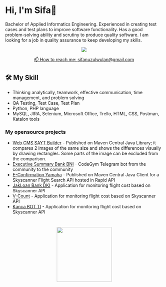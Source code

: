 # Hi, I'm Sifa👋

Bachelor of Applied Informatics Engineering. Experienced in creating test cases and test plans to improve software functionality. Has a good problem-solving ability and scrutiny to produce quality software. I am looking for a job in quality assurance to keep developing my skills.

<p align='center'>
   <a href="https://www.linkedin.com/in/sifazl/">
       <img src="https://img.shields.io/badge/linkedin-%230077B5.svg?&style=for-the-badge&logo=linkedin&logoColor=white"/>
<p align='center'>
   📫 How to reach me: <a href='mailto:roman.beskrovnyy@gmail.com'>sifanuzulwulan@gmail.com</a>
</p>

## 🛠 My Skill
*   Thinking analytically, teamwork, effective communication, time management, and problem solving
*   QA Testing, Test Case, Test Plan
*   Python, PHP language
*   MySQL, JIRA, Selenium, Microsoft Office, Trello, HTML, CSS, Postman, Katalon tools

### My opensource projects

*   [Web CMS SAYT Builder]([https://github.com/romankh3/image-comparison](https://github.com/sifazl/Portofolio-Internship/tree/63c4b9e72b74142bdcc5315509bf7f6ef5a1bc6f/Web%20CMS%20SAYT%20Builder)) - Published on Maven Central Java Library; it compares 2 images of the same size and shows the differences visually by drawing rectangles. Some parts of the image can be excluded from the comparison.
*   [Executive Summary Bank BNI](https://github.com/codegymcommunity/codegym-telegrambot) - CodeGym Telegram bot from the community to the community
*   [E-Confirmation Yamaha](https://github.com/romankh3/skyscanner-flight-api-client) - Published on Maven Central Java Client for a Skyscanner Flight Search API hosted in Rapid API
*   [JakLoan Bank DKI](https://github.com/romankh3/flights-monitoring) - Application for monitoring flight cost based on Skyscanner API
*   [V-Count](https://github.com/romankh3/flights-monitoring) - Application for monitoring flight cost based on Skyscanner API
*   [Kanca BOT TI](https://github.com/romankh3/flights-monitoring) - Application for monitoring flight cost based on Skyscanner API

<div align="center" style="margin: 40px 0">
   <a href="https://github.com/sifazl/github-profile-views-counter">
       <img width="175px" src="https://komarev.com/ghpvc/?username=sifazl&color=DE002D">
   </a>
</div>
